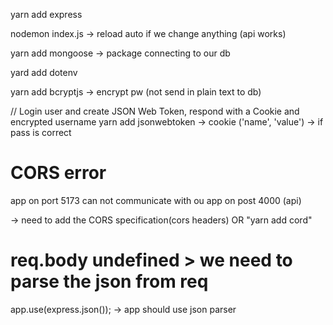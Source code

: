 yarn add express

nodemon index.js  -> reload auto if we change anything (api works)

yarn add mongoose -> package connecting to our db

yard add dotenv

yarn add bcryptjs -> encrypt pw (not send in plain text to db)

// Login user and create JSON Web Token, respond with a Cookie and encrypted username
yarn add jsonwebtoken -> cookie ('name', 'value') -> if pass is correct




# CORS error

app on port 5173 can not communicate with ou app on post 4000 (api)

-> need to add the CORS specification(cors headers)  OR   "yarn add cord"

# req.body undefined > we need to parse the json from req
app.use(express.json());  -> app should use json parser